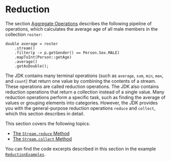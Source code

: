 # Reduction


The section [Aggregate Operations]() describes the following pipeline of operations, which calculates the average age of all male members in the collection `roster`:


```text
double average = roster
    .stream()
    .filter(p -> p.getGender() == Person.Sex.MALE)
    .mapToInt(Person::getAge)
    .average()
    .getAsDouble();
```


The JDK contains many terminal operations (such as `average`, `sum`, `min`, `max`, and `count`) that return one value by combining the contents of a stream. 
These operations are called reduction operations. 
The JDK also contains reduction operations that return a collection instead of a single value. 
Many reduction operations perform a specific task, such as finding the average of values or grouping elements into categories. 
However, the JDK provides you with the general-purpose reduction operations `reduce` and `collect`, which this section describes in detail.


This section covers the following topics:

* [The `Stream.reduce` Method]()
* [The `Stream.collect` Method]()

You can find the code excerpts described in this section in the example [`ReductionExamples`]().
